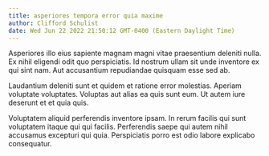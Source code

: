 ```yaml
---
title: asperiores tempora error quia maxime
author: Clifford Schulist
date: Wed Jun 22 2022 21:50:12 GMT-0400 (Eastern Daylight Time)
---
```

Asperiores illo eius sapiente magnam magni vitae praesentium deleniti nulla. Ex nihil eligendi odit quo perspiciatis. Id nostrum ullam sit unde inventore ex qui sint nam. Aut accusantium repudiandae quisquam esse sed ab.

 Laudantium deleniti sunt et quidem et ratione error molestias. Aperiam voluptate voluptates. Voluptas aut alias ea quis sunt eum. Ut autem iure deserunt et et quia quis.

 Voluptatem aliquid perferendis inventore ipsam. In rerum facilis qui sunt voluptatem itaque qui qui facilis. Perferendis saepe qui autem nihil accusamus excepturi qui quia. Perspiciatis porro est odio labore explicabo consequatur.